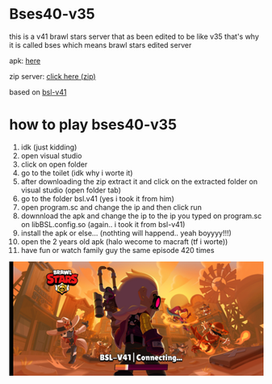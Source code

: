 # Bses40-v35
this is a v41 brawl stars server that as been edited to be like v35 that's why it is called bses which means brawl stars edited server

apk: [here](https://www.mediafire.com/file/q00dedunoj6qmxv/bses40-v35.apk/file)





zip server: [click here (zip)](https://www.mediafire.com/file/nno2a4vv0ve1g7m/‏‏bses40-v35.zip/file)


based on [bsl-v41](https://github.com/LkPrtctrd/BSL-V41)

# how to play bses40-v35

1. idk (just kidding)
2. open visual studio
3. click on open folder
4. go to the toilet (idk why i worte it)
5. after downloading the zip extract it and click on the extracted folder on visual studio (open folder tab)
6.  go to the folder bsl.v41 (yes i took it from him)
7.  open program.sc and change the ip and then click run
8.  downnload the apk and change the ip to the ip you typed on program.sc on libBSL.config.so (again.. i took it from bsl-v41)
9.  install the apk or else... (nothting will happend.. yeah boyyyy!!!)
10.  open the 2 years old apk (halo wecome to macraft (tf i worte))
11.  have fun or watch family guy the same episode 420 times


![bs-v35](https://raw.githubusercontent.com/Brawlstars1212/Bses40-v35/refs/heads/main/Screenshot_20250623_180404.jpg)
